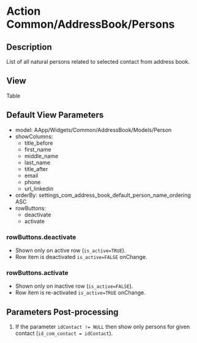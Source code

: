 # Action Common/AddressBook/Persons

## Description

List of all natural persons related to selected contact from address book.

## View

Table

## Default View Parameters

* model: AApp/Widgets/Common/AddressBook/Models/Person
* showColumns:
  * title_before
  * first_name
  * middle_name
  * last_name
  * title_after
  * email
  * phone
  * url_linkedin
* orderBy: settings_com_address_book_default_person_name_ordering ASC
* rowButtons:
  * deactivate
  * activate

### rowButtons.deactivate
* Shown only on active row (`is_active=TRUE`).
* Row item is deactivated `is_active=FALSE` onChange.

### rowButtons.activate
* Shown only on inactive row (`is_active=FALSE`).
* Row item is re-activated `is_active=TRUE` onChange.

## Parameters Post-processing
1. If the parameter `idContact != NULL` then show only persons for given contact (`id_com_contact = idContact`).
  